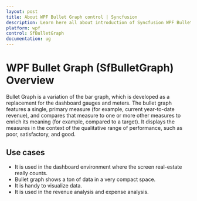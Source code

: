 ```yaml
---
layout: post
title: About WPF Bullet Graph control | Syncfusion
description: Learn here all about introduction of Syncfusion WPF Bullet Graph (SfBulletGraph) control, its elements and more details.
platform: wpf
control: SfBulletGraph
documentation: ug
---
```


# WPF Bullet Graph (SfBulletGraph) Overview

Bullet Graph is a variation of the bar graph, which is developed as a replacement for the dashboard gauges and meters. The bullet graph features a single, primary measure (for example, current year-to-date revenue), and compares that measure to one or more other measures to enrich its meaning (for example, compared to a target). It displays the measures in the context of the qualitative range of performance, such as poor, satisfactory, and good.

## Use cases

* It is used in the dashboard environment where the screen real-estate really counts.
* Bullet graph shows a ton of data in a very compact space.
* It is handy to visualize data.
* It is used in the revenue analysis and expense analysis.

